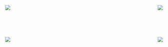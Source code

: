 <a href="https://github.com/mravariya/github-readme-stats">
<img align="left" src="https://github-readme-stats.vercel.app/api?username=mravariya&count_private=true&show_icons=true&title_color=1D3557&text_color=1D3557&icon_color=E63946&bg_color=F1FAEE&hide_border=true&include_all_commits=true" />
</a>
<a href"https://github.com/mravariya/devDocs">
<img align="right" src="https://github-readme-stats.vercel.app/api/top-langs/?username=mravariya&langs_count=8">
</a><br/><br/><br/><br/><br/><br/>
<a href="https://github.com/mravariya/devDocs">
  <img align="left" src="https://github-readme-stats.vercel.app/api/pin/?username=mravariya&repo=devDocs" />
</a>
<a href="https://github.com/anuraghazra/devDocs">
  <img align="right" src="https://github-readme-stats.vercel.app/api/pin/?username=mravariya&repo=devDocs" />
</a>

